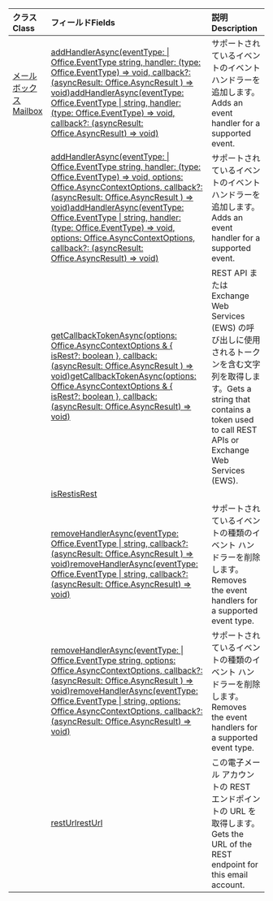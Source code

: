 | <span data-ttu-id="96f70-101">クラス</span><span class="sxs-lookup"><span data-stu-id="96f70-101">Class</span></span> | <span data-ttu-id="96f70-102">フィールド</span><span class="sxs-lookup"><span data-stu-id="96f70-102">Fields</span></span> | <span data-ttu-id="96f70-103">説明</span><span class="sxs-lookup"><span data-stu-id="96f70-103">Description</span></span> |
|:---|:---|:---|
|[<span data-ttu-id="96f70-104">メールボックス</span><span class="sxs-lookup"><span data-stu-id="96f70-104">Mailbox</span></span>](/javascript/api/outlook/outlook.mailbox)|[<span data-ttu-id="96f70-105">addHandlerAsync(eventType: \| Office.EventType string, handler: (type: Office.EventType) => void, callback?: (asyncResult: Office.AsyncResult <void> ) => void)</span><span class="sxs-lookup"><span data-stu-id="96f70-105">addHandlerAsync(eventType: Office.EventType \| string, handler: (type: Office.EventType) => void, callback?: (asyncResult: Office.AsyncResult<void>) => void)</span></span>](/javascript/api/outlook/outlook.mailbox#addhandlerasync-eventtype--handler--type-)|<span data-ttu-id="96f70-106">サポートされているイベントのイベント ハンドラーを追加します。</span><span class="sxs-lookup"><span data-stu-id="96f70-106">Adds an event handler for a supported event.</span></span>|
||[<span data-ttu-id="96f70-107">addHandlerAsync(eventType: \| Office.EventType string, handler: (type: Office.EventType) => void, options: Office.AsyncContextOptions, callback?: (asyncResult: Office.AsyncResult <void> ) => void)</span><span class="sxs-lookup"><span data-stu-id="96f70-107">addHandlerAsync(eventType: Office.EventType \| string, handler: (type: Office.EventType) => void, options: Office.AsyncContextOptions, callback?: (asyncResult: Office.AsyncResult<void>) => void)</span></span>](/javascript/api/outlook/outlook.mailbox#addhandlerasync-eventtype--handler--type-)|<span data-ttu-id="96f70-108">サポートされているイベントのイベント ハンドラーを追加します。</span><span class="sxs-lookup"><span data-stu-id="96f70-108">Adds an event handler for a supported event.</span></span>|
||[<span data-ttu-id="96f70-109">getCallbackTokenAsync(options: Office.AsyncContextOptions & { isRest?: boolean }, callback: (asyncResult: Office.AsyncResult <string> ) => void)</span><span class="sxs-lookup"><span data-stu-id="96f70-109">getCallbackTokenAsync(options: Office.AsyncContextOptions & { isRest?: boolean }, callback: (asyncResult: Office.AsyncResult<string>) => void)</span></span>](/javascript/api/outlook/outlook.mailbox#getcallbacktokenasync-options--isrest--callback--asyncresult-)|<span data-ttu-id="96f70-110">REST API または Exchange Web Services (EWS) の呼び出しに使用されるトークンを含む文字列を取得します。</span><span class="sxs-lookup"><span data-stu-id="96f70-110">Gets a string that contains a token used to call REST APIs or Exchange Web Services (EWS).</span></span>|
||[<span data-ttu-id="96f70-111">isRest</span><span class="sxs-lookup"><span data-stu-id="96f70-111">isRest</span></span>](/javascript/api/outlook/outlook.mailbox#isrest)||
||[<span data-ttu-id="96f70-112">removeHandlerAsync(eventType: Office.EventType \| string, callback?: (asyncResult: Office.AsyncResult ) => <void> void)</span><span class="sxs-lookup"><span data-stu-id="96f70-112">removeHandlerAsync(eventType: Office.EventType \| string, callback?: (asyncResult: Office.AsyncResult<void>) => void)</span></span>](/javascript/api/outlook/outlook.mailbox#removehandlerasync-eventtype--callback--asyncresult-)|<span data-ttu-id="96f70-113">サポートされているイベントの種類のイベント ハンドラーを削除します。</span><span class="sxs-lookup"><span data-stu-id="96f70-113">Removes the event handlers for a supported event type.</span></span>|
||[<span data-ttu-id="96f70-114">removeHandlerAsync(eventType: \| Office.EventType string, options: Office.AsyncContextOptions, callback?: (asyncResult: Office.AsyncResult <void> ) => void)</span><span class="sxs-lookup"><span data-stu-id="96f70-114">removeHandlerAsync(eventType: Office.EventType \| string, options: Office.AsyncContextOptions, callback?: (asyncResult: Office.AsyncResult<void>) => void)</span></span>](/javascript/api/outlook/outlook.mailbox#removehandlerasync-eventtype--options--callback--asyncresult-)|<span data-ttu-id="96f70-115">サポートされているイベントの種類のイベント ハンドラーを削除します。</span><span class="sxs-lookup"><span data-stu-id="96f70-115">Removes the event handlers for a supported event type.</span></span>|
||[<span data-ttu-id="96f70-116">restUrl</span><span class="sxs-lookup"><span data-stu-id="96f70-116">restUrl</span></span>](/javascript/api/outlook/outlook.mailbox#resturl)|<span data-ttu-id="96f70-117">この電子メール アカウントの REST エンドポイントの URL を取得します。</span><span class="sxs-lookup"><span data-stu-id="96f70-117">Gets the URL of the REST endpoint for this email account.</span></span>|
